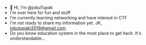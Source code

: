 - 👋 Hi, I’m @jobuTupak
- I'm over here for fun and stuff
- I'm currently learning networking and have interest in CTF
- I'm not ready to share my information yet. JK, jobutupaki2019@gmail.com.
- Do you know education system in the most place to get hack. It's understandable...

<!---
jobuTupak/jobuTupak is a ✨ special ✨ repository because its `README.md` (this file) appears on your GitHub profile.
You can click the Preview link to take a look at your changes.
--->
